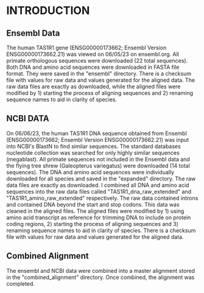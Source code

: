 # INTRODUCTION
## Ensembl Data
The human TAS1R1 gene (ENSG00000173662; Ensembl Version ENSG00000173662.21) was viewed on 06/05/23 on 
ensembl.org. All primate orthologous sequences were downloaded (22 total sequences). Both DNA and amino acid sequences were downloaded in FASTA file format. They were saved in the "ensembl" directory. There is a checksum file with values for raw data and values generated for the aligned data. The raw data files are exactly as downloaded, while the aligned files were modified by 1) starting the process of aligning sequences and 2) renaming sequence names to aid in clarity of species. 

## NCBI DATA
On 06/06/23, the human TAS1R1 DNA sequence obtained from Ensembl (ENSG00000173662; Ensembl Version 
ENSG00000173662.21) was input into NCBI's BlastN to find similar sequences. The standard databases nucleotide collection was searched for only highly similar sequences (megablast). All primate sequences not included in the Ensembl data and the flying tree shrew (Galeopterus variegatus) were downloaded (14 total sequences). The DNA and amino acid sequences were individually downloaded for all species and saved in the "expanded" directory. The raw data files are exactly as downloaded. I combined all DNA and amino acid sequences into the raw data files called "TAS1R1_dna_raw_extended" and "TAS1R1_amino_raw_extended" respectively. The raw data contained introns and contained DNA beyond the start and stop codons. This data was cleaned in the aligned files. The aligned files were modified by 1) using amino acid transcript as reference for trimming DNA to include on protein coding regions, 2) starting the process of aligning sequences and 3) renaming sequence names to aid in clarity of species. There is a checksum file with values for raw data and values generated for the aligned data. 

## Combined Alignment
The ensembl and NCBI data were combined into a master alignment stored in the "combined_alignment" directory. Once combined, the alignment was completed. 